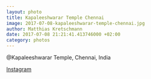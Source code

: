 ```yaml
---
layout: photo
title: Kapaleeshwarar Temple Chennai
image: 2017-07-08-kapaleeshwarar-temple-chennai.jpg
author: Matthias Kretschmann
date: 2017-07-08 21:21:41.413746000 +02:00
category: photos
---
```


@Kapaleeshwarar Temple, Chennai, India

[Instagram](https://www.instagram.com/p/BWSaALoF4nB)
